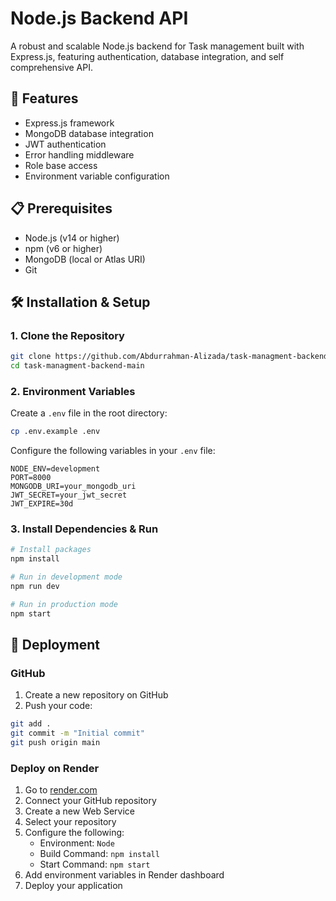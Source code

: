 # Node.js Backend API

A robust and scalable Node.js backend for Task management built with Express.js, featuring authentication, database integration, and self comprehensive API.

## 🚀 Features

- Express.js framework
- MongoDB database integration
- JWT authentication
- Error handling middleware
- Role base access
- Environment variable configuration

## 📋 Prerequisites

- Node.js (v14 or higher)
- npm (v6 or higher)
- MongoDB (local or Atlas URI)
- Git

## 🛠️ Installation & Setup

### 1. Clone the Repository

```bash
git clone https://github.com/Abdurrahman-Alizada/task-managment-backend.git
cd task-managment-backend-main
```

### 2. Environment Variables

Create a `.env` file in the root directory:

```bash
cp .env.example .env
```

Configure the following variables in your `.env` file:

```env
NODE_ENV=development
PORT=8000
MONGODB_URI=your_mongodb_uri
JWT_SECRET=your_jwt_secret
JWT_EXPIRE=30d
```

### 3. Install Dependencies & Run

```bash
# Install packages
npm install

# Run in development mode
npm run dev

# Run in production mode
npm start
```

## 🚀 Deployment

### GitHub

1. Create a new repository on GitHub
2. Push your code:
```bash
git add .
git commit -m "Initial commit"
git push origin main
```

### Deploy on Render

1. Go to [render.com](https://render.com)
2. Connect your GitHub repository
3. Create a new Web Service
4. Select your repository
5. Configure the following:
   - Environment: `Node`
   - Build Command: `npm install`
   - Start Command: `npm start`
6. Add environment variables in Render dashboard
7. Deploy your application
